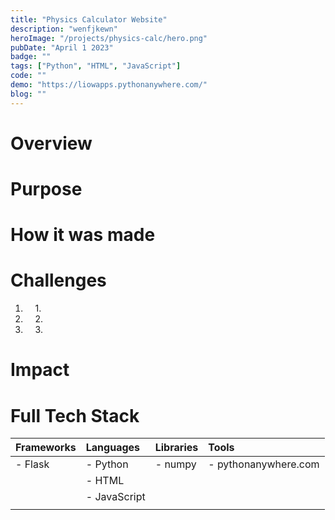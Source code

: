 ```yaml
---
title: "Physics Calculator Website"
description: "wenfjkewn"
heroImage: "/projects/physics-calc/hero.png"
pubDate: "April 1 2023"
badge: ""
tags: ["Python", "HTML", "JavaScript"]
code: ""
demo: "https://liowapps.pythonanywhere.com/"
blog: ""
---
```

# Overview #

# Purpose #

# How it was made #

# Challenges #
1. &nbsp;&nbsp;&nbsp;&nbsp;1\. 
2. &nbsp;&nbsp;&nbsp;&nbsp;2\.  
3. &nbsp;&nbsp;&nbsp;&nbsp;3\.

# Impact #

# Full Tech Stack #  
| Frameworks | Languages    | Libraries | Tools                |
| :--------- | :----------- | :-------- | :------------------- |
| - Flask    | - Python     | - numpy   | - pythonanywhere.com |
|            | - HTML       |           |                      |
|            | - JavaScript |           |                      |
|            |              |           |                      |
